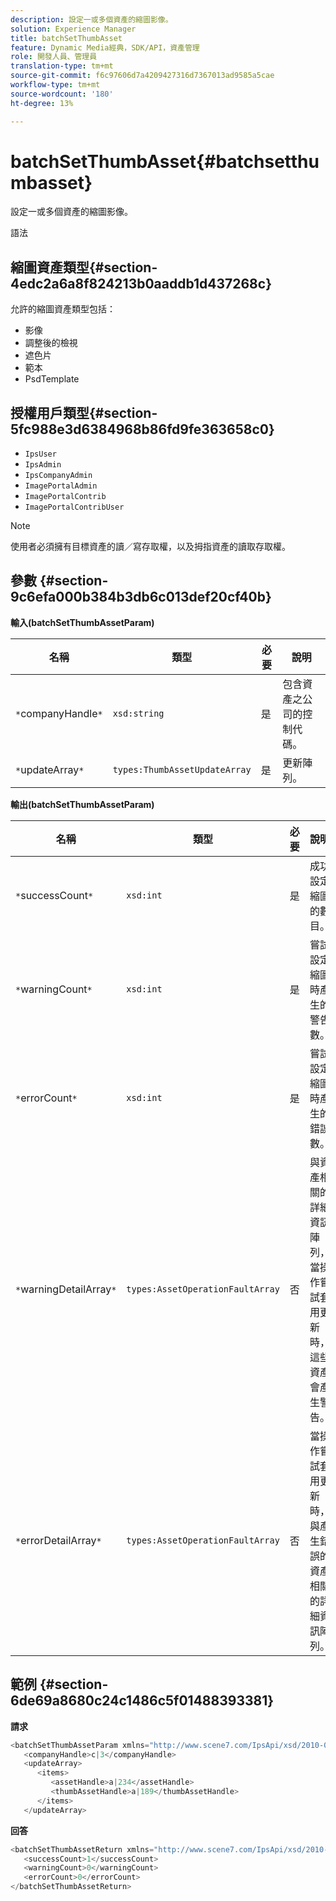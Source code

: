 ```yaml
---
description: 設定一或多個資產的縮圖影像。
solution: Experience Manager
title: batchSetThumbAsset
feature: Dynamic Media經典，SDK/API，資產管理
role: 開發人員、管理員
translation-type: tm+mt
source-git-commit: f6c97606d7a4209427316d7367013ad9585a5cae
workflow-type: tm+mt
source-wordcount: '180'
ht-degree: 13%

---
```



# batchSetThumbAsset{#batchsetthumbasset}

設定一或多個資產的縮圖影像。

語法

## 縮圖資產類型{#section-4edc2a6a8f824213b0aaddb1d437268c}

允許的縮圖資產類型包括：

* 影像
* 調整後的檢視
* 遮色片
* 範本
* PsdTemplate

## 授權用戶類型{#section-5fc988e3d6384968b86fd9fe363658c0}

* `IpsUser`
* `IpsAdmin`
* `IpsCompanyAdmin`
* `ImagePortalAdmin`
* `ImagePortalContrib`
* `ImagePortalContribUser`

>[!NOTE]
>
>使用者必須擁有目標資產的讀／寫存取權，以及拇指資產的讀取存取權。

## 參數 {#section-9c6efa000b384b3db6c013def20cf40b}

**輸入(batchSetThumbAssetParam)**

| 名稱 | 類型 | 必要 | 說明 |
|---|---|---|---|
| `*`companyHandle`*` | `xsd:string` | 是 | 包含資產之公司的控制代碼。 |
| `*`updateArray`*` | `types:ThumbAssetUpdateArray` | 是 | 更新陣列。 |

**輸出(batchSetThumbAssetParam)**

| 名稱 | 類型 | 必要 | 說明 |
|---|---|---|---|
| `*`successCount`*` | `xsd:int` | 是 | 成功設定縮圖的數目。 |
| `*`warningCount`*` | `xsd:int` | 是 | 嘗試設定縮圖時產生的警告數。 |
| `*`errorCount`*` | `xsd:int` | 是 | 嘗試設定縮圖時產生的錯誤數。 |
| `*`warningDetailArray`*` | `types:AssetOperationFaultArray` | 否 | 與資產相關的詳細資訊陣列，當操作嘗試套用更新時，這些資產會產生警告。 |
| `*`errorDetailArray`*` | `types:AssetOperationFaultArray` | 否 | 當操作嘗試套用更新時，與產生錯誤的資產相關的詳細資訊陣列。 |

## 範例 {#section-6de69a8680c24c1486c5f01488393381}

**請求**

```java
<batchSetThumbAssetParam xmlns="http://www.scene7.com/IpsApi/xsd/2010-01-31">
   <companyHandle>c|3</companyHandle>
   <updateArray>
      <items>
         <assetHandle>a|234</assetHandle>
         <thumbAssetHandle>a|189</thumbAssetHandle>
      </items>
   </updateArray>
```

**回答**

```java
<batchSetThumbAssetReturn xmlns="http://www.scene7.com/IpsApi/xsd/2010-01-31">
   <successCount>1</successCount>
   <warningCount>0</warningCount>
   <errorCount>0</errorCount>
</batchSetThumbAssetReturn>
```

